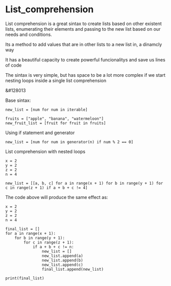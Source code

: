 # List_comprehension

List comprehension is a great sintax to create lists based on other existent lists, enumerating their elements and passing to the new list based on our needs and conditions.

Its a method to add values that are in other lists to a new list in, a dinamcly way

It has a beautiful capacity to create powerful funcionalitys and save us lines of code

The sintax is very simple, but has space to be a lot more complex if we start nesting loops inside a single list comprehension

 
&#128013

Base sintax:
  
    new_list = [num for num in iterable]
    
    fruits = ["apple", "banana", "watermeloon"]
    new_fruit_list = [fruit for fruit in fruits]
    
    
Using if statement and generator

    new_list = [num for num in generator(n) if num % 2 == 0]
    
    
List comprehension with nested loops

    x = 2
    y = 2
    z = 2
    n = 4
    
    new_list = [[a, b, c] for a in range(x + 1) for b in range(y + 1) for c in range(z + 1) if a + b + c != 4]

The code above will produce the same effect as:

    x = 2
    y = 2
    z = 2
    n = 4

    final_list = []
    for a in range(x + 1):
        for b in range(y + 1):
            for c in range(z + 1):
                if a + b + c != n:
                    new_list = []
                    new_list.append(a)
                    new_list.append(b)
                    new_list.append(c)
                    final_list.append(new_list)

    print(final_list)

            

